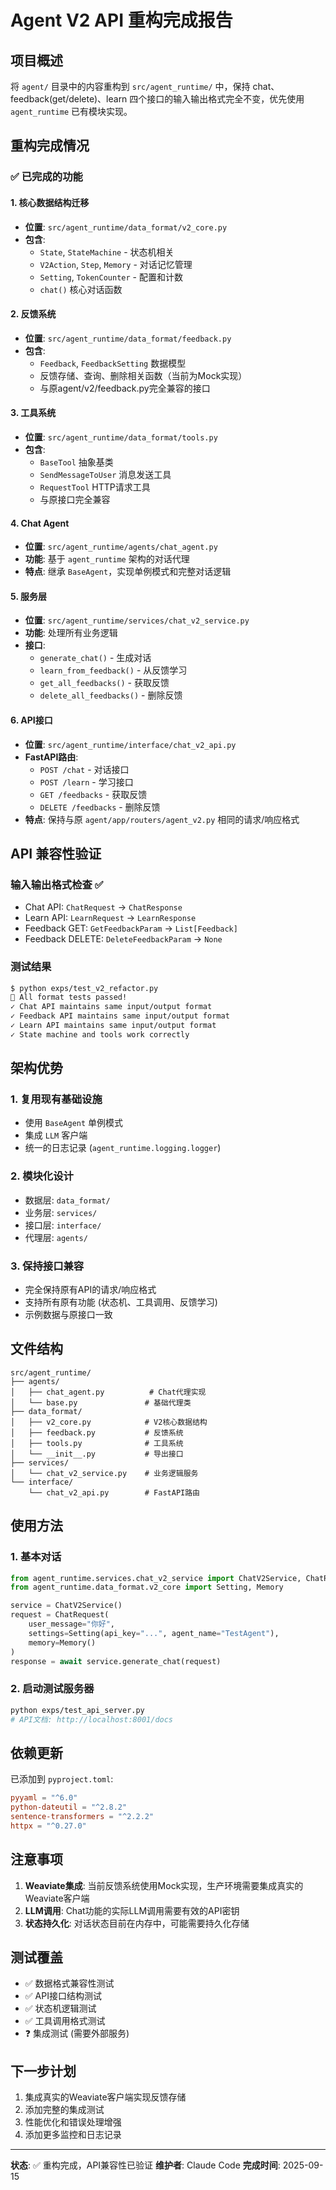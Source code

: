 # Agent V2 API 重构完成报告

## 项目概述
将 `agent/` 目录中的内容重构到 `src/agent_runtime/` 中，保持 chat、feedback(get/delete)、learn 四个接口的输入输出格式完全不变，优先使用 `agent_runtime` 已有模块实现。

## 重构完成情况

### ✅ 已完成的功能

#### 1. 核心数据结构迁移
- **位置**: `src/agent_runtime/data_format/v2_core.py`
- **包含**:
  - `State`, `StateMachine` - 状态机相关
  - `V2Action`, `Step`, `Memory` - 对话记忆管理
  - `Setting`, `TokenCounter` - 配置和计数
  - `chat()` 核心对话函数

#### 2. 反馈系统
- **位置**: `src/agent_runtime/data_format/feedback.py`
- **包含**:
  - `Feedback`, `FeedbackSetting` 数据模型
  - 反馈存储、查询、删除相关函数（当前为Mock实现）
  - 与原agent/v2/feedback.py完全兼容的接口

#### 3. 工具系统
- **位置**: `src/agent_runtime/data_format/tools.py`
- **包含**:
  - `BaseTool` 抽象基类
  - `SendMessageToUser` 消息发送工具
  - `RequestTool` HTTP请求工具
  - 与原接口完全兼容

#### 4. Chat Agent
- **位置**: `src/agent_runtime/agents/chat_agent.py`
- **功能**: 基于 `agent_runtime` 架构的对话代理
- **特点**: 继承 `BaseAgent`，实现单例模式和完整对话逻辑

#### 5. 服务层
- **位置**: `src/agent_runtime/services/chat_v2_service.py`
- **功能**: 处理所有业务逻辑
- **接口**:
  - `generate_chat()` - 生成对话
  - `learn_from_feedback()` - 从反馈学习
  - `get_all_feedbacks()` - 获取反馈
  - `delete_all_feedbacks()` - 删除反馈

#### 6. API接口
- **位置**: `src/agent_runtime/interface/chat_v2_api.py`
- **FastAPI路由**:
  - `POST /chat` - 对话接口
  - `POST /learn` - 学习接口
  - `GET /feedbacks` - 获取反馈
  - `DELETE /feedbacks` - 删除反馈
- **特点**: 保持与原 `agent/app/routers/agent_v2.py` 相同的请求/响应格式

## API 兼容性验证

### 输入输出格式检查 ✅
- Chat API: `ChatRequest` → `ChatResponse`
- Learn API: `LearnRequest` → `LearnResponse`
- Feedback GET: `GetFeedbackParam` → `List[Feedback]`
- Feedback DELETE: `DeleteFeedbackParam` → `None`

### 测试结果
```bash
$ python exps/test_v2_refactor.py
🎉 All format tests passed!
✓ Chat API maintains same input/output format
✓ Feedback API maintains same input/output format
✓ Learn API maintains same input/output format
✓ State machine and tools work correctly
```

## 架构优势

### 1. 复用现有基础设施
- 使用 `BaseAgent` 单例模式
- 集成 `LLM` 客户端
- 统一的日志记录 (`agent_runtime.logging.logger`)

### 2. 模块化设计
- 数据层: `data_format/`
- 业务层: `services/`
- 接口层: `interface/`
- 代理层: `agents/`

### 3. 保持接口兼容
- 完全保持原有API的请求/响应格式
- 支持所有原有功能 (状态机、工具调用、反馈学习)
- 示例数据与原接口一致

## 文件结构

```
src/agent_runtime/
├── agents/
│   ├── chat_agent.py          # Chat代理实现
│   └── base.py               # 基础代理类
├── data_format/
│   ├── v2_core.py            # V2核心数据结构
│   ├── feedback.py           # 反馈系统
│   ├── tools.py              # 工具系统
│   └── __init__.py           # 导出接口
├── services/
│   └── chat_v2_service.py    # 业务逻辑服务
└── interface/
    └── chat_v2_api.py        # FastAPI路由
```

## 使用方法

### 1. 基本对话
```python
from agent_runtime.services.chat_v2_service import ChatV2Service, ChatRequest
from agent_runtime.data_format.v2_core import Setting, Memory

service = ChatV2Service()
request = ChatRequest(
    user_message="你好",
    settings=Setting(api_key="...", agent_name="TestAgent"),
    memory=Memory()
)
response = await service.generate_chat(request)
```

### 2. 启动测试服务器
```bash
python exps/test_api_server.py
# API文档: http://localhost:8001/docs
```

## 依赖更新

已添加到 `pyproject.toml`:
```toml
pyyaml = "^6.0"
python-dateutil = "^2.8.2"
sentence-transformers = "^2.2.2"
httpx = "^0.27.0"
```

## 注意事项

1. **Weaviate集成**: 当前反馈系统使用Mock实现，生产环境需要集成真实的Weaviate客户端
2. **LLM调用**: Chat功能的实际LLM调用需要有效的API密钥
3. **状态持久化**: 对话状态目前在内存中，可能需要持久化存储

## 测试覆盖

- ✅ 数据格式兼容性测试
- ✅ API接口结构测试
- ✅ 状态机逻辑测试
- ✅ 工具调用格式测试
- ❓ 集成测试 (需要外部服务)

## 下一步计划

1. 集成真实的Weaviate客户端实现反馈存储
2. 添加完整的集成测试
3. 性能优化和错误处理增强
4. 添加更多监控和日志记录

---

**状态**: ✅ 重构完成，API兼容性已验证
**维护者**: Claude Code
**完成时间**: 2025-09-15